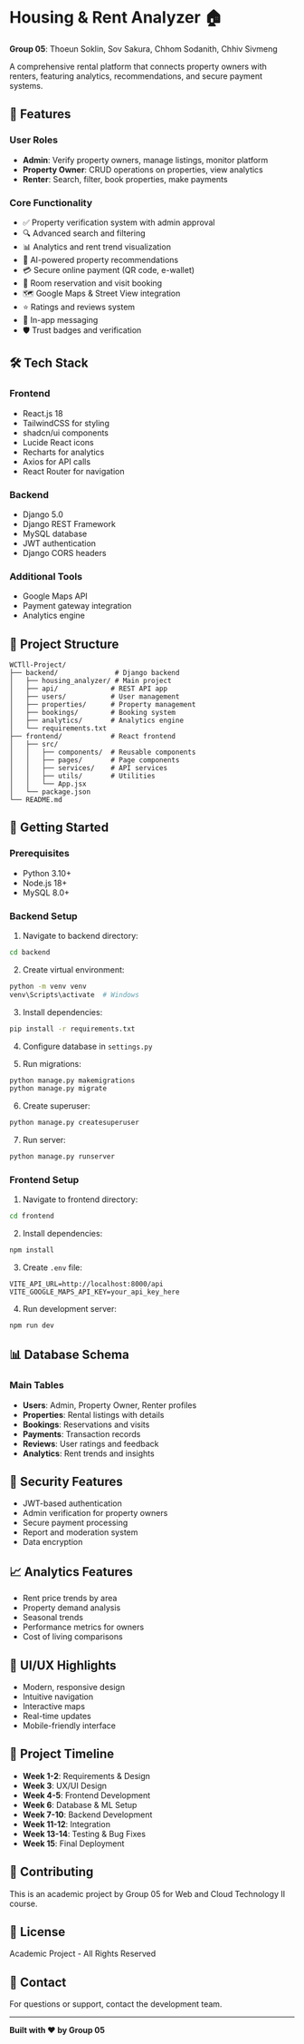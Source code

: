 # Housing & Rent Analyzer 🏠

**Group 05**: Thoeun Soklin, Sov Sakura, Chhom Sodanith, Chhiv Sivmeng

A comprehensive rental platform that connects property owners with renters, featuring analytics, recommendations, and secure payment systems.

## 🎯 Features

### User Roles
- **Admin**: Verify property owners, manage listings, monitor platform
- **Property Owner**: CRUD operations on properties, view analytics
- **Renter**: Search, filter, book properties, make payments

### Core Functionality
- ✅ Property verification system with admin approval
- 🔍 Advanced search and filtering
- 📊 Analytics and rent trend visualization
- 🤖 AI-powered property recommendations
- 💳 Secure online payment (QR code, e-wallet)
- 📅 Room reservation and visit booking
- 🗺️ Google Maps & Street View integration
- ⭐ Ratings and reviews system
- 💬 In-app messaging
- 🛡️ Trust badges and verification

## 🛠️ Tech Stack

### Frontend
- React.js 18
- TailwindCSS for styling
- shadcn/ui components
- Lucide React icons
- Recharts for analytics
- Axios for API calls
- React Router for navigation

### Backend
- Django 5.0
- Django REST Framework
- MySQL database
- JWT authentication
- Django CORS headers

### Additional Tools
- Google Maps API
- Payment gateway integration
- Analytics engine

## 📁 Project Structure

```
WCTll-Project/
├── backend/              # Django backend
│   ├── housing_analyzer/ # Main project
│   ├── api/             # REST API app
│   ├── users/           # User management
│   ├── properties/      # Property management
│   ├── bookings/        # Booking system
│   ├── analytics/       # Analytics engine
│   └── requirements.txt
├── frontend/            # React frontend
│   ├── src/
│   │   ├── components/  # Reusable components
│   │   ├── pages/       # Page components
│   │   ├── services/    # API services
│   │   ├── utils/       # Utilities
│   │   └── App.jsx
│   └── package.json
└── README.md
```

## 🚀 Getting Started

### Prerequisites
- Python 3.10+
- Node.js 18+
- MySQL 8.0+

### Backend Setup

1. Navigate to backend directory:
```bash
cd backend
```

2. Create virtual environment:
```bash
python -m venv venv
venv\Scripts\activate  # Windows
```

3. Install dependencies:
```bash
pip install -r requirements.txt
```

4. Configure database in `settings.py`

5. Run migrations:
```bash
python manage.py makemigrations
python manage.py migrate
```

6. Create superuser:
```bash
python manage.py createsuperuser
```

7. Run server:
```bash
python manage.py runserver
```

### Frontend Setup

1. Navigate to frontend directory:
```bash
cd frontend
```

2. Install dependencies:
```bash
npm install
```

3. Create `.env` file:
```env
VITE_API_URL=http://localhost:8000/api
VITE_GOOGLE_MAPS_API_KEY=your_api_key_here
```

4. Run development server:
```bash
npm run dev
```

## 📊 Database Schema

### Main Tables
- **Users**: Admin, Property Owner, Renter profiles
- **Properties**: Rental listings with details
- **Bookings**: Reservations and visits
- **Payments**: Transaction records
- **Reviews**: User ratings and feedback
- **Analytics**: Rent trends and insights

## 🔐 Security Features

- JWT-based authentication
- Admin verification for property owners
- Secure payment processing
- Report and moderation system
- Data encryption

## 📈 Analytics Features

- Rent price trends by area
- Property demand analysis
- Seasonal trends
- Performance metrics for owners
- Cost of living comparisons

## 🎨 UI/UX Highlights

- Modern, responsive design
- Intuitive navigation
- Interactive maps
- Real-time updates
- Mobile-friendly interface

## 📅 Project Timeline

- **Week 1-2**: Requirements & Design
- **Week 3**: UX/UI Design
- **Week 4-5**: Frontend Development
- **Week 6**: Database & ML Setup
- **Week 7-10**: Backend Development
- **Week 11-12**: Integration
- **Week 13-14**: Testing & Bug Fixes
- **Week 15**: Final Deployment

## 🤝 Contributing

This is an academic project by Group 05 for Web and Cloud Technology II course.

## 📝 License

Academic Project - All Rights Reserved

## 📧 Contact

For questions or support, contact the development team.

---

**Built with ❤️ by Group 05**
